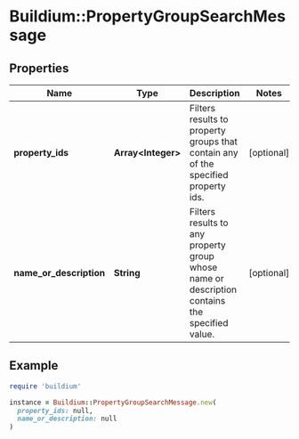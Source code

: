 # Buildium::PropertyGroupSearchMessage

## Properties

| Name | Type | Description | Notes |
| ---- | ---- | ----------- | ----- |
| **property_ids** | **Array&lt;Integer&gt;** | Filters results to property groups that contain any of the specified property ids. | [optional] |
| **name_or_description** | **String** | Filters results to any property group whose name or description contains the specified value. | [optional] |

## Example

```ruby
require 'buildium'

instance = Buildium::PropertyGroupSearchMessage.new(
  property_ids: null,
  name_or_description: null
)
```

